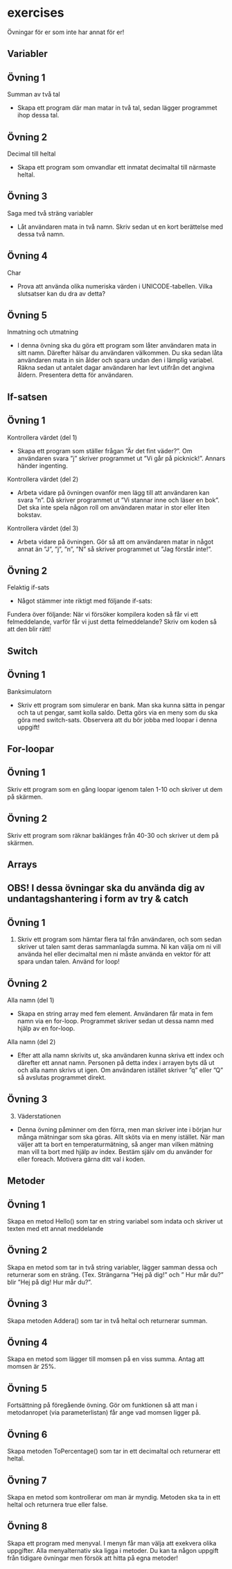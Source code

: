 # exercises
Övningar för er som inte har annat för er!

## Variabler
## Övning 1

Summan av två tal
-	Skapa ett program där man matar in två tal, sedan lägger programmet ihop dessa tal.

## Övning 2 

Decimal till heltal
-	Skapa ett program som omvandlar ett inmatat decimaltal till närmaste heltal.

## Övning 3

Saga med två sträng variabler
-	Låt användaren mata in två namn. Skriv sedan ut en kort berättelse med dessa två namn.

## Övning 4

Char
-	Prova att använda olika numeriska värden i UNICODE-tabellen. Vilka slutsatser kan du dra av detta?

## Övning 5

Inmatning och utmatning 
-	I denna övning ska du göra ett program som låter användaren mata in sitt namn. Därefter hälsar du användaren välkommen. Du ska sedan låta användaren mata in sin ålder och spara undan den i lämplig variabel. Räkna sedan ut antalet dagar användaren har levt utifrån det angivna åldern. Presentera detta för användaren.

## If-satsen
## Övning 1

Kontrollera värdet (del 1)
-	Skapa ett program som ställer frågan ”Är det fint väder?”. Om användaren svara ”j” skriver programmet ut ”Vi går på picknick!”. Annars händer ingenting.

Kontrollera värdet (del 2)
-	Arbeta vidare på övningen ovanför men lägg till att användaren kan svara ”n”. Då skriver programmet ut ”Vi stannar inne och läser en bok”. Det ska inte spela någon roll om användaren matar in stor eller liten bokstav.

Kontrollera värdet (del 3)
-	Arbeta vidare på övningen. Gör så att om användaren matar in något annat än ”J”, ”j”, ”n”, ”N” så skriver programmet ut ”Jag förstår inte!”.

## Övning 2

Felaktig if-sats
-	Något stämmer inte riktigt med följande if-sats:
 
Fundera över följande: När vi försöker kompilera koden så får vi ett felmeddelande, varför får vi just detta felmeddelande?
Skriv om koden så att den blir rätt!

## Switch
## Övning 1

Banksimulatorn
-	Skriv ett program som simulerar en bank. Man ska kunna sätta in pengar och ta ut pengar, samt kolla saldo. Detta görs via en meny som du ska göra med switch-sats. Observera att du bör jobba med loopar i denna uppgift!

## For-loopar
## Övning 1

Skriv ett program som en gång loopar igenom talen 1-10 och skriver ut dem på skärmen.

## Övning 2

Skriv ett program som räknar baklänges från 40-30 och skriver ut dem på skärmen.

## Arrays
## OBS! I dessa övningar ska du använda dig av undantagshantering i form av try & catch

## Övning 1

1.	Skriv ett program som hämtar flera tal från användaren, och som sedan skriver ut talen samt deras sammanlagda summa. 
Ni kan välja om ni vill använda hel eller decimaltal men ni måste använda en vektor för att spara undan talen. Använd for loop! 

## Övning 2 

Alla namn (del 1)
-	Skapa en string array med fem element. Användaren får mata in fem namn via en for-loop. Programmet skriver sedan ut dessa namn med hjälp av en for-loop. 

Alla namn (del 2)
-	Efter att alla namn skrivits ut, ska användaren kunna skriva ett index och därefter ett annat namn. Personen på detta index i arrayen byts då ut och alla namn skrivs ut igen. Om användaren istället skriver ”q” eller ”Q” så avslutas programmet direkt. 

## Övning 3

3.	Väderstationen
-	Denna övning påminner om den förra, men man skriver inte i början hur många mätningar som ska göras. Allt sköts via en meny istället.
När man väljer att ta bort en temperaturmätning, så anger man vilken mätning man vill ta bort med hjälp av index. 
Bestäm själv om du använder for eller foreach. Motivera gärna ditt val i koden. 

## Metoder
## Övning 1

Skapa en metod Hello() som tar en string variabel som indata och skriver ut texten med ett annat meddelande

## Övning 2

Skapa en metod som tar in två string variabler, lägger samman dessa och returnerar som en sträng. (Tex. Strängarna ”Hej på dig!” och ” Hur mår du?” blir ”Hej på dig! Hur mår du?”.

## Övning 3

Skapa metoden Addera() som tar in två heltal och returnerar summan.

## Övning 4

Skapa en metod som lägger till momsen på en viss summa. Antag att momsen är 25%.

## Övning 5

Fortsättning på föregående övning. Gör om funktionen så att man i metodanropet (via parameterlistan) får ange vad momsen ligger på.

## Övning 6

Skapa metoden ToPercentage() som tar in ett decimaltal och returnerar ett heltal.

## Övning 7

Skapa en metod som kontrollerar om man är myndig. Metoden ska ta in ett heltal och returnera true eller false.

## Övning 8 

Skapa ett program med menyval. I menyn får man välja att exekvera olika uppgifter. Alla menyalternativ ska ligga i metoder. 
Du kan ta någon uppgift från tidigare övningar men försök att hitta på egna metoder!










